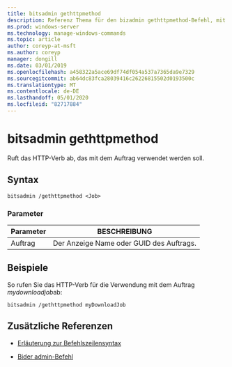 ```yaml
---
title: bitsadmin gethttpmethod
description: Referenz Thema für den bizadmin gethttpmethod-Befehl, mit dem das HTTP-Verb abgerufen wird, das mit dem Auftrag verwendet werden soll.
ms.prod: windows-server
ms.technology: manage-windows-commands
ms.topic: article
author: coreyp-at-msft
ms.author: coreyp
manager: dongill
ms.date: 03/01/2019
ms.openlocfilehash: a458322a5ace69df74df054a537a7365da9e7329
ms.sourcegitcommit: ab64dc83fca28039416c26226815502d0193500c
ms.translationtype: MT
ms.contentlocale: de-DE
ms.lasthandoff: 05/01/2020
ms.locfileid: "82717884"
---
```

# <a name="bitsadmin-gethttpmethod"></a>bitsadmin gethttpmethod

Ruft das HTTP-Verb ab, das mit dem Auftrag verwendet werden soll.

## <a name="syntax"></a>Syntax

```
bitsadmin /gethttpmethod <Job>
```

### <a name="parameters"></a>Parameter

| Parameter | BESCHREIBUNG |
| -------------- | -------------- |
| Auftrag | Der Anzeige Name oder GUID des Auftrags. |

## <a name="examples"></a>Beispiele

So rufen Sie das HTTP-Verb für die Verwendung mit dem Auftrag *mydownloadjob*ab:

```
bitsadmin /gethttpmethod myDownloadJob
```

## <a name="additional-references"></a>Zusätzliche Referenzen

- [Erläuterung zur Befehlszeilensyntax](command-line-syntax-key.md)

- [Bider admin-Befehl](bitsadmin.md)

